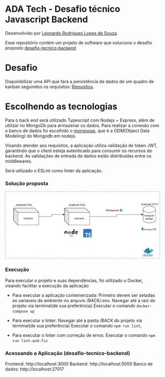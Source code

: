 # ADA Tech - Desafio técnico Javascript Backend

Desenvolvido por [Leonardo Rodrigues Lopes de Souza](https://github.com/leonardorlopes).

Esse repositório contém um projeto de software que soluciona o desafio proposto [desafio-tecnico-backend](https://gitlab.com/gabriel.militello1/desafio-tecnico-backend)

# Desafio

Disponibilizar uma API que fará a persistência de dados de um quadro de kanban seguindos os requisitos: [Requisitos](https://gitlab.com/gabriel.militello1/desafio-tecnico-backend#requisitos).

# Escolhendo as tecnologias

Para o back end será utilizado Typescript com Nodejs + Express, além de utilizar no MongoDb para armazenar os dados.
Para realizar a conexão com o banco de dados foi escolhido o [mongoose](https://www.npmjs.com/package/mongoose), que é a ODM(Object Data Modeling) do Mongodb em nodejs.

Visando atender aos requisitos, a aplicação utiliza validação de token JWT, garantindo que o client esteja autenticado para consumir os recursos do backend.
As validações de entrada de dados estão distribuidas entre os middlewares.

Será utilizado o ESLint como linter da aplicação.

### Solução proposta
 
 ![Arquitetura](/images/Arquitetura.png)

 
### Execução

Para executar o projeto e suas dependências, foi utilizado o Docker, visando facilitar a execução da aplicação

- Para executar a aplicação conteinerizada:
  Primeiro devem ser setadas as variaveis de ambiente no arquvio /BACK/.env.
  Navegar até a raiz do projeto via terminal(de sua preferência) 
  Executar o comando `docker-compose up`

- Para executar o linter:
  Navegar até a pasta /BACK do projeto via terminal(de sua preferência)
  Executar o comando `npm run lint`, 

- Para executar o linter com correção de erros: 
  Executar o comando `npm run lint-and-fix`


### Acessando a Aplicação (desafio-tecnico-backend)

Frontend: http://localhost:3000
Backend: http://localhost:5000
Banco de dados: http://localhost:27017
